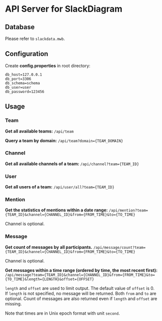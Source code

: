 # API Server for SlackDiagram
## Database
Please refer to `slackdata.mwb`.
## Configuration
Create **config.properties** in root directory:
```properties
db_host=127.0.0.1
db_port=3306
db_schema=schema
db_user=user
db_password=123456
```
## Usage
### Team
**Get all available teams:**
`/api/team`

**Query a team by domain:**
`/api/team?domain={TEAM_DOMAIN}`

### Channel
**Get all available channels of a team:**
`/api/channel?team={TEAM_ID}`

### User
**Get all users of a team:**
`/api/user/all?team={TEAM_ID}`

### Mention
**Get the statistics of mentions within a date range:**
`/api/mention?team={TEAM_ID}&channel={CHANNEL_ID}&from={FROM_TIME}&to={TO_TIME}`

Channel is optional.

### Message
**Get count of messages by all participants.**
`/api/message/count?team={TEAM_ID}&channel={CHANNEL_ID}&from={FROM_TIME}&to={TO_TIME}`

Channel is optional.

**Get messages within a time range (ordered by time, the most recent first):**
`/api/message?team={TEAM_ID}&channel={CHANNEL_ID}&from={FROM_TIME}&to={TO_TIME}&length={LENGTH}&offset={OFFSET}`

`length` and `offset` are used to limit output.
The default value of `offset` is 0.
If `length` is not specified, no message will be returned.
Both `from` and `to` are optional.
Count of messages are also returned even if `length` and `offset` are missing.

Note that times are in Unix epoch format with unit `second`.